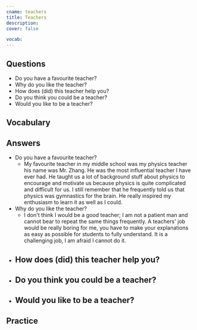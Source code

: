 ```yaml
---
cname: teachers
title: Teachers
description: 
cover: false

vocab:
---
```

<banner></banner>

## Questions

- Do you have a favourite teacher?
- Why do you like the teacher?
- How does (did) this teacher help you?
- Do you think you could be a teacher?
- Would you like to be a teacher?

## Vocabulary

<vocab-box></vocab-box>

## Answers

- Do you have a favourite teacher?
  - My favourite teacher in my middle school was my physics teacher his name was Mr. Zhang. He was the most influential teacher I have ever had. He taught us a lot of background stuff about physics to encourage and motivate us because physics is quite complicated and difficult for us. I still remember that he frequently told us that physics was gymnastics for the brain. He really inspired my enthusiasm to learn it as well as I could.
- Why do you like the teacher?
  - I don&#39;t think I would be a good teacher; I am not a patient man and cannot bear to repeat the same things frequently. A teachers&#39; job would be really boring for me, you have to make your explanations as easy as possible for students to fully understand. It is a challenging job, I am afraid I cannot do it.
- How does (did) this teacher help you?
  - 
- Do you think you could be a teacher?
  - 
- Would you like to be a teacher?
  - 

## Practice

<qrfooter></qrfooter>
